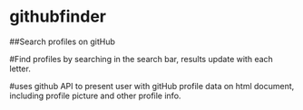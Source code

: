 # githubfinder

##Search profiles on gitHub

#Find profiles by searching in the search bar, results update with each letter.

#uses github API to present user with gitHub profile data on html document, including profile picture and other profile info.
